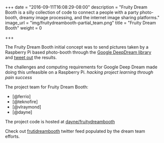 +++
date = "2016-09-11T16:08:29-08:00"
description = "Fruity Dream Booth is a silly collection of code to connect a people with a party photo-booth, dreamy image processing, and the internet image sharing platforms."
image_url = "img/fruitydreambooth-partial_team.png"
title = "Fruity Dream Booth"
weight = 0

+++

The Fruity Dream Booth initial concept was to send pictures taken by a Raspberry Pi based photo-booth through the [Google DeepDream library](https://github.com/google/deepdream) and [tweet out](https://twitter.com/frutidreambooth) the results.

The challenges and computing requirements for Google Deep Dream made doing this unfeasible on a Raspberry Pi. _hacking project learning through pain success_

The project team for Fruity Dream Booth:

* [@ferrio]
* [@teknofire]
* [@vlraymond]
* [@dayne]

The project code is hosted at [dayne/fruitydreambooth](https://github.com/dayne/fruitydreambooth)

Check out [frutidreambooth](https://twitter.com/frutidreambooth) twitter feed  populated by the dream team efforts.
